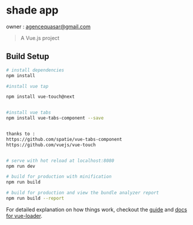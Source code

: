 # shade app
owner : agencequasar@gmail.com

> A Vue.js project

## Build Setup

``` bash
# install dependencies
npm install

#install vue tap

npm install vue-touch@next


#install vue tabs
npm install vue-tabs-component --save


thanks to :
https://github.com/spatie/vue-tabs-component
https://github.com/vuejs/vue-touch


# serve with hot reload at localhost:8080
npm run dev

# build for production with minification
npm run build

# build for production and view the bundle analyzer report
npm run build --report
```

For detailed explanation on how things work, checkout the [guide](http://vuejs-templates.github.io/webpack/) and [docs for vue-loader](http://vuejs.github.io/vue-loader).
